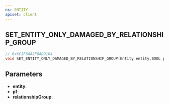 ```yaml
---
ns: ENTITY
apiset: client
---
```

## SET_ENTITY_ONLY_DAMAGED_BY_RELATIONSHIP_GROUP

```c
// 0x6C1F6AA2F0ADD104
void SET_ENTITY_ONLY_DAMAGED_BY_RELATIONSHIP_GROUP(Entity entity,BOOL p1,Hash relationshipGroup);
```


## Parameters
* **entity**:
* **p1**:
* **relationshipGroup**:



